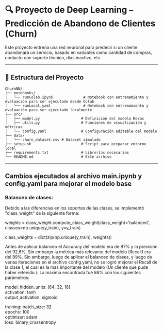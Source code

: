 # 🔍 Proyecto de Deep Learning – Predicción de Abandono de Clientes (Churn)

Este proyecto entrena una red neuronal para predecir si un cliente abandonará un servicio, basado en variables como cantidad de compras, contacto con soporte técnico, días inactivo, etc.

---

## 📁 Estructura del Proyecto

```
ChurnNN/
├── notebooks/
│   └── runColab.ipynb              # Notebook con entrenamiento y evaluación para ser ejecutado desde Colab
│   └── runLocal.yaml               # Notebook con entrenamiento y evaluación para ser ejecutado localmente
├── src/
│   ├── model.py                   # Definición del modelo Keras
│   ├── utils.py                   # Funciones de visualización y métricas
│   └── config.yaml                # Configuración editable del modelo
├── data/
│   └── churn_dataset.csv # Dataset simulado
├── setup.sh                       # Script para preparar entorno local
├── requirements.txt               # Librerías necesarias
└── README.md                      # Este archivo
```

---

## Cambios ejecutados al archivo main.ipynb y config.yaml para mejorar el modelo base

### Balanceo de clases:
Debido a las diferencias en los soportes de las clases, se implementó "class_weight" de la siguiente forma:

weights = class_weight.compute_class_weight(class_weight='balanced',
                                            classes=np.unique(y_train),
                                            y=y_train)

class_weights = dict(zip(np.unique(y_train), weights))

Antes de aplicar balanceo el Accuracy del modelo era de 87% y la precisión del 92,6%. Sin embargo la métrica más relevante del modelo (Recall) era del 89%. Sin embargo, luego de aplicar el balanceo de clases, y luego de varias iteraciones en el archivo config.yaml, no se logró mejorar el Recall de la clase 1, el cual es la mas importante del modelo (Un cliente que pude haber retenido.). La máxima encontrada fué 86% con los siguientes parámetros:

model:
  hidden_units: [64, 32, 16]       
  activation: tanh            
  output_activation: sigmoid  

training:
  batch_size: 32              
  epochs: 100                 
  optimizer: adam             
  loss: binary_crossentropy   


